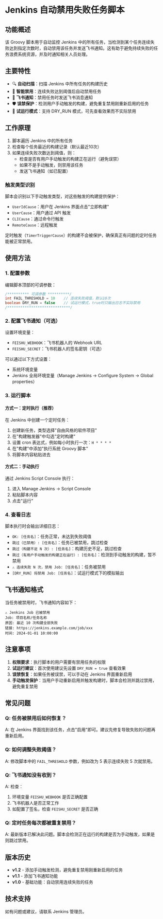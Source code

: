 # Jenkins 自动禁用失败任务脚本

## 功能概述

该 Groovy 脚本用于自动监控 Jenkins 中的所有任务，当检测到某个任务连续失败达到指定次数时，自动禁用该任务并发送飞书通知。这有助于避免持续失败的任务浪费系统资源，并及时通知相关人员处理。

## 主要特性

- 🔍 **自动扫描**：扫描 Jenkins 中所有任务的构建历史
- 🚫 **智能禁用**：连续失败达到阈值后自动禁用任务
- 🔔 **飞书通知**：禁用任务时发送飞书消息通知
- 🛡️ **误禁保护**：检测用户手动触发的构建，避免重复禁用刚重新启用的任务
- 🧪 **试运行模式**：支持 DRY_RUN 模式，可先查看效果而不实际禁用

## 工作原理

1. 脚本遍历 Jenkins 中的所有任务
2. 检查每个任务最近的构建记录（默认最近10次）
3. 如果连续失败次数达到阈值，则：
   - 检查是否有用户手动触发的构建正在运行（避免误禁）
   - 如果不是手动触发，则禁用该任务
   - 发送飞书通知（如已配置）

### 触发类型识别

脚本会识别以下手动触发类型，对这些触发的构建提供保护：
- `UserIdCause`：用户在 Jenkins 界面点击"立即构建"
- `UserCause`：用户通过 API 触发
- `CLICause`：通过命令行触发
- `RemoteCause`：远程触发

定时触发（`TimerTriggerCause`）的构建不会被保护，确保真正有问题的定时任务能被正常禁用。

## 使用方法

### 1. 配置参数

编辑脚本顶部的可调参数：

```groovy
/********** 可调参数 **********/
int FAIL_THRESHOLD = 10    // 连续失败阈值，默认10次
boolean DRY_RUN = false    // 试运行模式，true时只输出日志不实际禁用
/*****************************/
```

### 2. 配置飞书通知（可选）

设置环境变量：
- `FEISHU_WEBHOOK`：飞书机器人的 Webhook URL
- `FEISHU_SECRET`：飞书机器人的签名密钥（可选）

可以通过以下方式设置：
- 系统环境变量
- Jenkins 全局环境变量（Manage Jenkins → Configure System → Global properties）

### 3. 运行脚本

#### 方式一：定时执行（推荐）

在 Jenkins 中创建一个定时任务：

1. 创建新任务，类型选择"自由风格的软件项目"
2. 在"构建触发器"中勾选"定时构建"
3. 设置 cron 表达式，例如每小时执行一次：`H * * * *`
4. 在"构建"中添加"执行系统 Groovy 脚本"
5. 将脚本内容粘贴进去

#### 方式二：手动执行

通过 Jenkins Script Console 执行：
1. 进入 Manage Jenkins → Script Console
2. 粘贴脚本内容
3. 点击"运行"

### 4. 查看日志

脚本执行时会输出详细日志：
- `OK: [任务名]`：任务正常，未达到失败阈值
- `跳过（已禁用）: [任务名]`：任务已被禁用，跳过检查
- `跳过（构建不足 N 次）: [任务名]`：构建历史不足，跳过检查
- `跳过（有用户手动触发的构建正在运行）: [任务名]`：检测到手动触发的构建，暂不禁用
- `⚠️ 连续失败 N 次，禁用 Job: [任务名]`：任务被禁用
- `[DRY_RUN] 将禁用 Job: [任务名]`：试运行模式下的模拟输出

## 飞书通知格式

当任务被禁用时，飞书通知内容如下：

```
⚠️ Jenkins Job 已被禁用
Job: 项目名称/任务名称
原因: 最近 10 次构建全部失败
链接: https://jenkins.example.com/job/xxx
时间: 2024-01-01 10:00:00
```

## 注意事项

1. **权限要求**：执行脚本的用户需要有禁用任务的权限
2. **试运行建议**：首次使用建议先设置 `DRY_RUN = true` 查看效果
3. **误禁恢复**：如果任务被误禁，可以手动在 Jenkins 界面重新启用
4. **手动触发保护**：当用户手动重新启用并触发构建时，脚本会检测并跳过禁用，避免重复禁用

## 常见问题

### Q: 任务被禁用后如何恢复？
A: 在 Jenkins 界面找到该任务，点击"启用"即可。建议先修复导致失败的问题再重新启用。

### Q: 如何调整失败阈值？
A: 修改脚本中的 `FAIL_THRESHOLD` 参数，例如改为 5 表示连续失败 5 次就禁用。

### Q: 飞书通知没有收到？
A: 检查：
1. 环境变量 `FEISHU_WEBHOOK` 是否正确配置
2. 飞书机器人是否正常工作
3. 如配置了签名，检查 `FEISHU_SECRET` 是否正确

### Q: 定时任务每次都被重复禁用？
A: 最新版本已解决此问题。脚本会检测正在运行的构建是否为手动触发，如果是则跳过禁用。

## 版本历史

- **v1.2** - 添加手动触发检测，避免重复禁用刚重新启用的任务
- **v1.1** - 添加飞书通知功能
- **v1.0** - 基础功能：自动禁用连续失败的任务

## 技术支持

如有问题或建议，请联系 Jenkins 管理员。